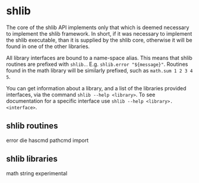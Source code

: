 # shlib #

The core of the shlib API implements only that which is deemed necessary to
implement the shlib framework. In short, if it was necessary to implement the
shlib executable, than it is supplied by the shlib core, otherwise it will be
found in one of the other libraries.

All library interfaces are bound to a name-space alias.  This means that shlib
routines are prefixed with `shlib.`.  E.g. `shlib.error "${message}"`.
Routines found in the math library will be similarly prefixed, such as
`math.sum 1 2 3 4 5`.

You can get information about a library, and a list of the libraries provided
interfaces, via the command `shlib --help <library>`.  To see documentation for
a specific interface use `shlib --help <library>.<interface>`.

## shlib routines ##

 error die hascmd pathcmd import

## shlib libraries ##

 math string experimental

